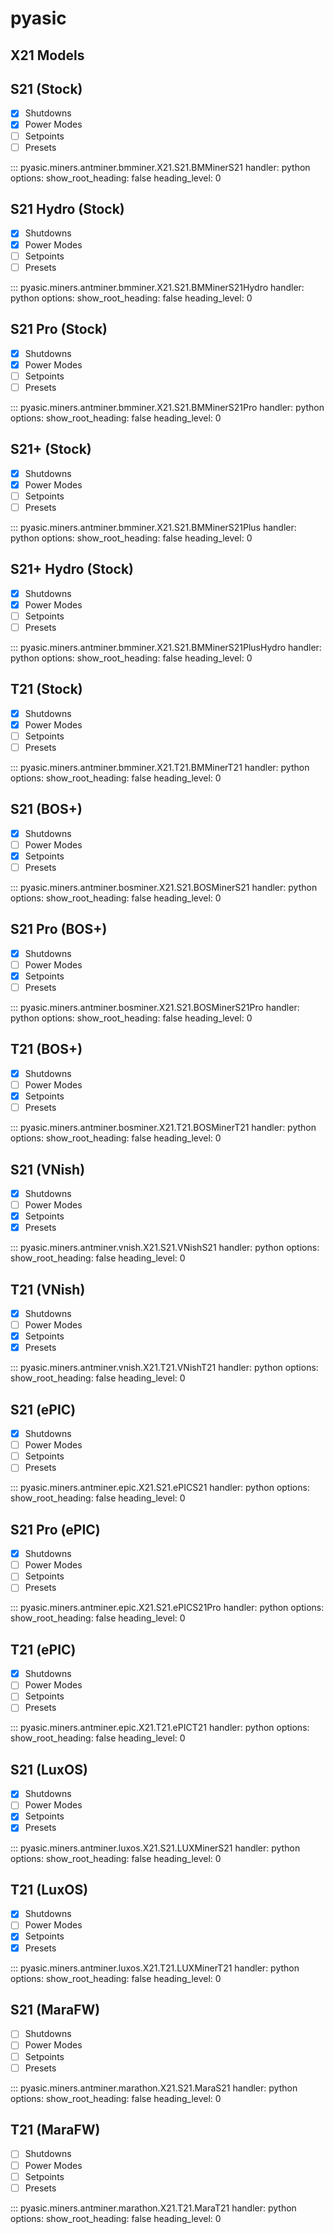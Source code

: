 # pyasic
## X21 Models

## S21 (Stock)

- [x] Shutdowns
- [x] Power Modes
- [ ] Setpoints
- [ ] Presets

::: pyasic.miners.antminer.bmminer.X21.S21.BMMinerS21
    handler: python
    options:
        show_root_heading: false
        heading_level: 0

## S21 Hydro (Stock)

- [x] Shutdowns
- [x] Power Modes
- [ ] Setpoints
- [ ] Presets

::: pyasic.miners.antminer.bmminer.X21.S21.BMMinerS21Hydro
    handler: python
    options:
        show_root_heading: false
        heading_level: 0

## S21 Pro (Stock)

- [x] Shutdowns
- [x] Power Modes
- [ ] Setpoints
- [ ] Presets

::: pyasic.miners.antminer.bmminer.X21.S21.BMMinerS21Pro
    handler: python
    options:
        show_root_heading: false
        heading_level: 0

## S21+ (Stock)

- [x] Shutdowns
- [x] Power Modes
- [ ] Setpoints
- [ ] Presets

::: pyasic.miners.antminer.bmminer.X21.S21.BMMinerS21Plus
    handler: python
    options:
        show_root_heading: false
        heading_level: 0

## S21+ Hydro (Stock)

- [x] Shutdowns
- [x] Power Modes
- [ ] Setpoints
- [ ] Presets

::: pyasic.miners.antminer.bmminer.X21.S21.BMMinerS21PlusHydro
    handler: python
    options:
        show_root_heading: false
        heading_level: 0

## T21 (Stock)

- [x] Shutdowns
- [x] Power Modes
- [ ] Setpoints
- [ ] Presets

::: pyasic.miners.antminer.bmminer.X21.T21.BMMinerT21
    handler: python
    options:
        show_root_heading: false
        heading_level: 0

## S21 (BOS+)

- [x] Shutdowns
- [ ] Power Modes
- [x] Setpoints
- [ ] Presets

::: pyasic.miners.antminer.bosminer.X21.S21.BOSMinerS21
    handler: python
    options:
        show_root_heading: false
        heading_level: 0

## S21 Pro (BOS+)

- [x] Shutdowns
- [ ] Power Modes
- [x] Setpoints
- [ ] Presets

::: pyasic.miners.antminer.bosminer.X21.S21.BOSMinerS21Pro
    handler: python
    options:
        show_root_heading: false
        heading_level: 0

## T21 (BOS+)

- [x] Shutdowns
- [ ] Power Modes
- [x] Setpoints
- [ ] Presets

::: pyasic.miners.antminer.bosminer.X21.T21.BOSMinerT21
    handler: python
    options:
        show_root_heading: false
        heading_level: 0

## S21 (VNish)

- [x] Shutdowns
- [ ] Power Modes
- [x] Setpoints
- [x] Presets

::: pyasic.miners.antminer.vnish.X21.S21.VNishS21
    handler: python
    options:
        show_root_heading: false
        heading_level: 0

## T21 (VNish)

- [x] Shutdowns
- [ ] Power Modes
- [x] Setpoints
- [x] Presets

::: pyasic.miners.antminer.vnish.X21.T21.VNishT21
    handler: python
    options:
        show_root_heading: false
        heading_level: 0

## S21 (ePIC)

- [x] Shutdowns
- [ ] Power Modes
- [ ] Setpoints
- [ ] Presets

::: pyasic.miners.antminer.epic.X21.S21.ePICS21
    handler: python
    options:
        show_root_heading: false
        heading_level: 0

## S21 Pro (ePIC)

- [x] Shutdowns
- [ ] Power Modes
- [ ] Setpoints
- [ ] Presets

::: pyasic.miners.antminer.epic.X21.S21.ePICS21Pro
    handler: python
    options:
        show_root_heading: false
        heading_level: 0

## T21 (ePIC)

- [x] Shutdowns
- [ ] Power Modes
- [ ] Setpoints
- [ ] Presets

::: pyasic.miners.antminer.epic.X21.T21.ePICT21
    handler: python
    options:
        show_root_heading: false
        heading_level: 0

## S21 (LuxOS)

- [x] Shutdowns
- [ ] Power Modes
- [x] Setpoints
- [x] Presets

::: pyasic.miners.antminer.luxos.X21.S21.LUXMinerS21
    handler: python
    options:
        show_root_heading: false
        heading_level: 0

## T21 (LuxOS)

- [x] Shutdowns
- [ ] Power Modes
- [x] Setpoints
- [x] Presets

::: pyasic.miners.antminer.luxos.X21.T21.LUXMinerT21
    handler: python
    options:
        show_root_heading: false
        heading_level: 0

## S21 (MaraFW)

- [ ] Shutdowns
- [ ] Power Modes
- [ ] Setpoints
- [ ] Presets

::: pyasic.miners.antminer.marathon.X21.S21.MaraS21
    handler: python
    options:
        show_root_heading: false
        heading_level: 0

## T21 (MaraFW)

- [ ] Shutdowns
- [ ] Power Modes
- [ ] Setpoints
- [ ] Presets

::: pyasic.miners.antminer.marathon.X21.T21.MaraT21
    handler: python
    options:
        show_root_heading: false
        heading_level: 0

